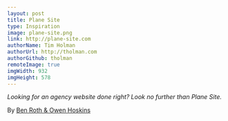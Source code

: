 ```yaml
---
layout: post
title: Plane Site
type: Inspiration
image: plane-site.png
link: http://plane-site.com
authorName: Tim Holman
authorUrl: http://tholman.com
authorGithub: tholman
remoteImage: true
imgWidth: 932
imgHeight: 578
---
```


_Looking for an agency website done right? Look no further than Plane Site._

By [Ben Roth & Owen Hoskins](http://www.owenhoskins.com)
